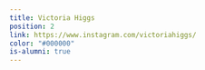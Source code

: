 ```yaml
---
title: Victoria Higgs
position: 2
link: https://www.instagram.com/victoriahiggs/
color: "#000000"
is-alumni: true
---
```


